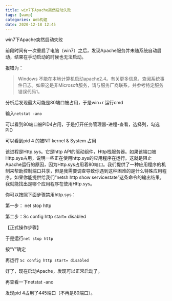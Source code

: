 ```yaml
---
title: win7下Apache突然启动失败
tags: [wamp]
categories: Web构建
date: 2020-12-18 12:45
---
```



win7下Apache突然启动失败

前段时间有一次重启了电脑（win7）之后，发现Apache服务并未随系统自动启动，结果在手动启动的时候也无法启动。

报错为：
> Windows 不能在本地计算机启动apache2.4。有关更多信息，查阅系统事件日志。如果这是非Microsoft服务，请与服务厂商联系，并参考特定服务错误代码1。

分析后发现最大可能是80端口被占用，于是win+r 运行cmd

输入`netstat -ano`

可以看到80端口被PID4占用，于是打开任务管理器-进程-查看，选择列，勾选PID

可以看到pid 4 的被NT kernel & System 占用

该进程是Http.sys。它是http API的驱动组件，Http栈服务器。如果该端口被Http.sys占用，说明一些正在使用http.sys的应用程序在运行。这就是阻止Apache运行的原因，因为Http.sys占用着80端口。我们提供了一种应用程序的机制来帮助控制端口共享，但是我需要调查导致你遇到这种困难的是什么特殊应用程序。如果你能提供给我们“netsh http show servicestate”这条命令的输出结果，我就能找出是哪个应用程序在使用Http.sys。

你可以按照下面步骤禁用http.sys：

第一步： net stop http

第二步：Sc config http start= disabled

【正式操作步骤】

于是运行`net stop http`

按“Y”确定

再运行 `Sc config http start= disabled`

好了，现在启动Apache，发现可以正常启动了。

再查看一下netstat -ano

发现pid 4占用了445端口（不再是80端口）。
　　




